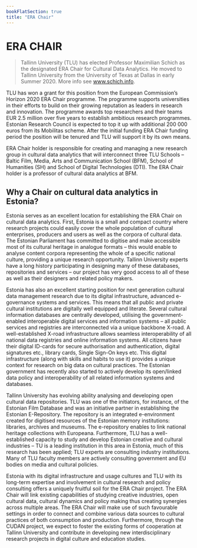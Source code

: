 ```yaml
---
bookFlatSection: true
title: "ERA Chair"
---
```

ERA CHAIR  
==  

> Tallinn University (TLU) has elected Professor Maximilian Schich as the designated ERA Chair for Cultural Data Analytics. He moved to Tallinn University from the University of Texas at Dallas in early Summer 2020. More info see www.schich.info.

TLU has won a grant for this position from the European Commission’s Horizon 2020 ERA Chair programme. The programme supports universities in their efforts to build on their growing reputation as leaders in research and innovation. The programme awards top researchers and their teams EUR 2.5 million over five years to establish ambitious research programmes. Estonian Research Council is expected to top it up with additional 200 000 euros from its Mobilitas scheme. After the initial funding ERA Chair funding period the position will be tenured and TLU will support it by its own means.

ERA Chair holder is responsible for creating and managing a new research group in cultural data analytics that will interconnect three TLU Schools – Baltic Film, Media, Arts and Communication School (BFM), School of Humanities (SH) and School of Digital Technologies (DTI). The ERA Chair holder is a professor of cultural data analytics at BFM.

Why a Chair on cultural data analytics in Estonia?
---

Estonia serves as an excellent location for establishing the ERA Chair on cultural data analytics. First, Estonia is a small and compact country where research projects could easily cover the whole population of cultural enterprises, producers and users as well as the corpora of cultural data. The Estonian Parliament has committed to digitise and make accessible most of its cultural heritage in analogue formats – this would enable to analyse content corpora representing the whole of a specific national culture, providing a unique research opportunity. Tallinn University experts have a long history participating in designing many of these databases, repositories and services – our project has very good access to all of these as well as their designers and related policy makers.

Estonia has also an excellent starting position for next generation cultural data management research due to its digital infrastructure, advanced e-governance systems and services. This means that all public and private cultural institutions are digitally well equipped and literate. Several cultural information databases are centrally developed, utilising the government-enabled interoperable digital services and information systems – all public services and registries are interconnected via a unique backbone X-road. A well-established X-road infrastructure allows seamless interoperability of all national data registries and online information systems. All citizens have their digital ID-cards for secure authorisation and authentication, digital signatures etc., library cards, Single Sign-On keys etc. This digital infrastructure (along with skills and habits to use it) provides a unique context for research on big data on cultural practices. The Estonian government has recently also started to actively develop its open/linked data policy and interoperability of all related information systems and databases.

Tallinn University has evolving ability analysing and developing open cultural data repositories. TLU was one of the initiators, for instance, of the Estonian Film Database and was an initiative partner in establishing the Estonian E-Repository. The repository is an integrated e-environment created for digitised resources of the Estonian memory institutions: libraries, archives and museums. The e-repository enables to link national heritage collections with Europeana. Furthermore, TLU has a well-established capacity to study and develop Estonian creative and cultural industries – TU is a leading institution in this area in Estonia, much of this research has been applied; TLU experts are consulting industry institutions. Many of TLU faculty members are actively consulting government and EU bodies on media and cultural policies.

Estonia with its digital infrastructure and usage cultures and TLU with its long-term expertise and involvement in cultural research and policy consulting offers a uniquely fruitful soil for the ERA Chair project. The ERA Chair will link existing capabilities of studying creative industries, open cultural data, cultural dynamics and policy making thus creating synergies across multiple areas. The ERA Chair will make use of such favourable settings in order to connect and combine various data sources to cultural practices of both consumption and production. Furthermore, through the CUDAN project, we expect to foster the existing forms of cooperation at Tallinn University and contribute in developing new interdisciplinary research projects in digital culture and education studies.